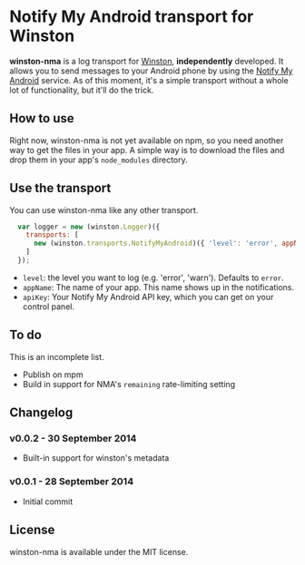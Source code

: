 # Notify My Android transport for Winston

**winston-nma** is a log transport for [Winston](https://github.com/flatiron/winston), **independently** developed. It allows you to send messages to your Android phone by using the [Notify My Android](http://www.notifymyandroid.com/) service. As of this moment, it's a simple transport without a whole lot of functionality, but it'll do the trick.

## How to use

Right now, winston-nma is not yet available on npm, so you need another way to get the files in your app. A simple way is to download the files and drop them in your app's `node_modules` directory.

## Use the transport

You can use winston-nma like any other transport.

```javascript
  var logger = new (winston.Logger)({
    transports: [
      new (winston.transports.NotifyMyAndroid)({ 'level': 'error', appName: 'My app', apiKey: 'your-api-key-here' })
    ]
  });
```

* `level`: the level you want to log (e.g. 'error', 'warn'). Defaults to `error`.
* `appName`: The name of your app. This name shows up in the notifications.
* `apiKey`: Your Notify My Android API key, which you can get on your control panel.

## To do

This is an incomplete list.

* Publish on mpm
* Build in support for NMA's `remaining` rate-limiting setting

## Changelog

### v0.0.2 - 30 September 2014

* Built-in support for winston's metadata

### v0.0.1 - 28 September 2014

* Initial commit

## License

winston-nma is available under the MIT license.